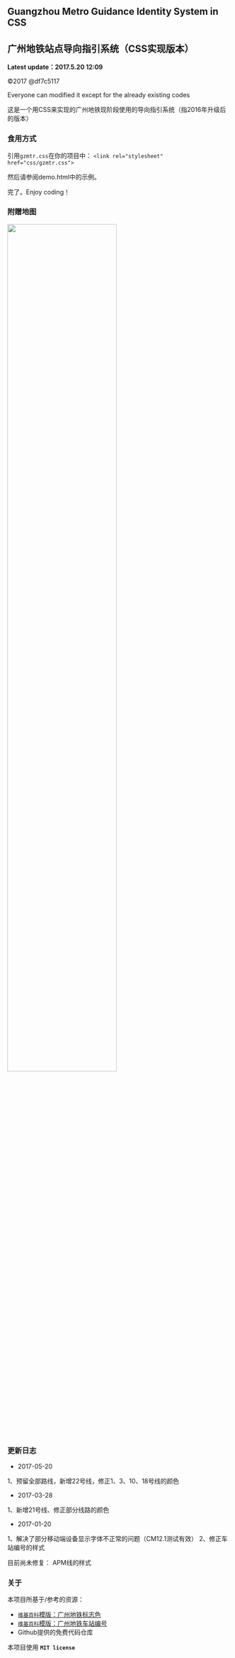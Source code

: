 ## Guangzhou Metro Guidance Identity System in CSS
## 广州地铁站点导向指引系统（CSS实现版本）

**Latest update：2017.5.20 12:09**

©2017 @df7c5117

Everyone can modified it except for the already existing codes

这是一个用CSS来实现的广州地铁现阶段使用的导向指引系统（指2016年升级后的版本）

### 食用方式

引用`gzmtr.css`在你的项目中：
`<link rel="stylesheet" href="css/gzmtr.css">`

然后请参阅demo.html中的示例。

完了。Enjoy coding！

### 附赠地图

<img src="https://raw.githubusercontent.com/df7c5117/Guangzhou-Metro-Guidance-System-in-CSS/master/MAP.jpg" style="width:70%;height:70%">

### 更新日志
* 2017-05-20

1、预留全部路线，新增22号线，修正1、3、10、18号线的颜色


* 2017-03-28

1、新增21号线、修正部分线路的颜色


* 2017-01-20

1、解决了部分移动端设备显示字体不正常的问题（CM12.1测试有效）
2、修正车站编号的样式

目前尚未修复：
APM线的样式

### 关于

本项目所基于/参考的资源：
* <a href="https://zh.wikipedia.org/wiki/Template:%E5%B9%BF%E5%B7%9E%E5%9C%B0%E9%93%81%E6%A0%87%E5%BF%97%E8%89%B2" target="_blank">`维基百科`模版：广州地铁标志色</a>
* <a href="https://zh.wikipedia.org/wiki/Template:%E5%B9%BF%E5%B7%9E%E5%9C%B0%E9%93%81%E8%BD%A6%E7%AB%99%E7%BC%96%E5%8F%B7" target="_blank">`维基百科`模版：广州地铁车站编号</a>
* Github提供的免费代码仓库

本项目使用 **`MIT license `**
